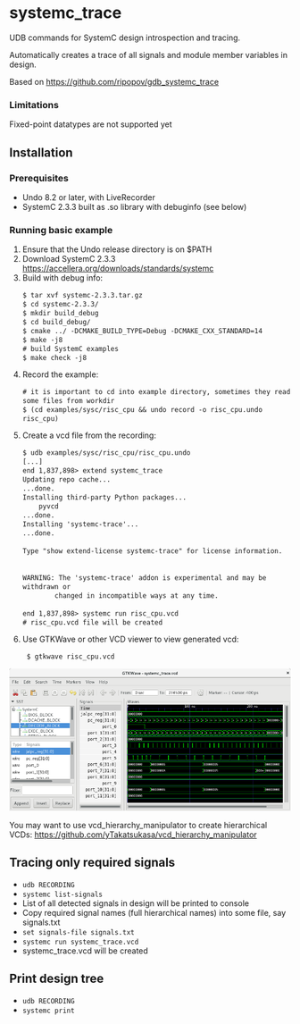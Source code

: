# systemc_trace

UDB commands for SystemC design introspection and tracing.

Automatically creates a trace of all signals and module member variables in design.

Based on https://github.com/ripopov/gdb_systemc_trace


### Limitations
Fixed-point datatypes are not supported yet


## Installation

### Prerequisites
* Undo 8.2 or later, with LiveRecorder
* SystemC 2.3.3 built as .so library with debuginfo (see below)

### Running basic example
1. Ensure that the Undo release directory is on $PATH
2. Download SystemC 2.3.3 https://accellera.org/downloads/standards/systemc
3. Build with debug info:
    ```
    $ tar xvf systemc-2.3.3.tar.gz 
    $ cd systemc-2.3.3/
    $ mkdir build_debug
    $ cd build_debug/
    $ cmake ../ -DCMAKE_BUILD_TYPE=Debug -DCMAKE_CXX_STANDARD=14
    $ make -j8
    # build SystemC examples
    $ make check -j8
    ```
4. Record the example:
    ```
    # it is important to cd into example directory, sometimes they read some files from workdir
    $ (cd examples/sysc/risc_cpu && undo record -o risc_cpu.undo risc_cpu)
    ```
5. Create a vcd file from the recording:
    ```
    $ udb examples/sysc/risc_cpu/risc_cpu.undo
    [...]
    end 1,837,898> extend systemc_trace
    Updating repo cache...
    ...done.
    Installing third-party Python packages...
        pyvcd
    ...done.
    Installing 'systemc-trace'...
    ...done.

    Type "show extend-license systemc-trace" for license information.


    WARNING: The 'systemc-trace' addon is experimental and may be withdrawn or
            changed in incompatible ways at any time.

    end 1,837,898> systemc run risc_cpu.vcd
    # risc_cpu.vcd file will be created
    ```
6. Use GTKWave or other VCD viewer to view generated vcd:
    ```
     $ gtkwave risc_cpu.vcd 
    ```

![risc_cpu](gtkwave.png)

You may want to use vcd_hierarchy_manipulator to create hierarchical VCDs: 
https://github.com/yTakatsukasa/vcd_hierarchy_manipulator

## Tracing only required signals

* `udb RECORDING`
* `systemc list-signals`
* List of all detected signals in design will be printed to console
* Copy required signal names (full hierarchical names) into some file, say signals.txt
* `set signals-file signals.txt`
* `systemc run systemc_trace.vcd`
* systemc_trace.vcd will be created

## Print design tree

* `udb RECORDING`
* `systemc print`
